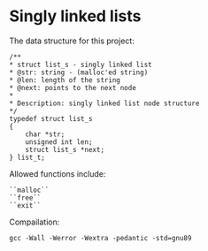 # Singly linked lists

The data structure for this project:

    /**
    * struct list_s - singly linked list
    * @str: string - (malloc'ed string)
    * @len: length of the string
    * @next: points to the next node
    *
    * Description: singly linked list node structure
    */
    typedef struct list_s
    {
        char *str;
        unsigned int len;
        struct list_s *next;
    } list_t;


Allowed functions include:

    ``malloc`` 
    ``free``
    ``exit``

Compailation:

    gcc -Wall -Werror -Wextra -pedantic -std=gnu89